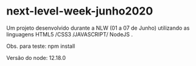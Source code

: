 # next-level-week-junho2020

Um projeto desenvolvido durante a NLW (01 a 07 de Junho) utilizando as linguagens HTML5 /CSS3 /JAVASCRIPT/ NodeJS .

Obs. para teste: npm install

Versão do node: 12.18.0
